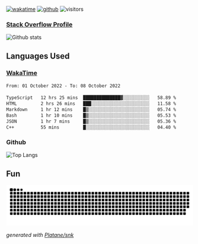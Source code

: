 [![wakatime](https://wakatime.com/badge/user/82c377cd-a54c-404c-b7df-177b313ca539.svg)](https://wakatime.com/@82c377cd-a54c-404c-b7df-177b313ca539)
[![github](https://img.shields.io/github/followers/xinthose?logo=github&style=plastic)](https://github.com/alanhamlett?tab=followers)
![visitors](https://visitor-badge.glitch.me/badge?page_id=xinthose&left_color=green&right_color=red)
### [Stack Overflow Profile](https://stackoverflow.com/users/4056146/xinthose)

![Github stats](https://github-readme-stats.vercel.app/api?username=xinthose&show_icons=true&theme=radical&count_private=true)

## Languages Used

### [WakaTime](https://wakatime.com/)
<!--START_SECTION:waka-->

```text
From: 01 October 2022 - To: 08 October 2022

TypeScript   12 hrs 25 mins  ██████████████▓░░░░░░░░░░   58.89 %
HTML         2 hrs 26 mins   ███░░░░░░░░░░░░░░░░░░░░░░   11.58 %
Markdown     1 hr 12 mins    █▒░░░░░░░░░░░░░░░░░░░░░░░   05.74 %
Bash         1 hr 10 mins    █▒░░░░░░░░░░░░░░░░░░░░░░░   05.53 %
JSON         1 hr 7 mins     █▒░░░░░░░░░░░░░░░░░░░░░░░   05.36 %
C++          55 mins         █░░░░░░░░░░░░░░░░░░░░░░░░   04.40 %
```

<!--END_SECTION:waka-->

### Github

![Top Langs](https://github-readme-stats.vercel.app/api/top-langs/?username=xinthose)

## Fun
![github contribution grid snake animation](https://raw.githubusercontent.com/xinthose/xinthose/output/github-contribution-grid-snake.svg)

_generated with [Platane/snk](https://github.com/Platane/snk)_
